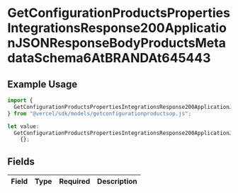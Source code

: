 # GetConfigurationProductsPropertiesIntegrationsResponse200ApplicationJSONResponseBodyProductsMetadataSchema6AtBRANDAt645443

## Example Usage

```typescript
import {
  GetConfigurationProductsPropertiesIntegrationsResponse200ApplicationJSONResponseBodyProductsMetadataSchema6AtBRANDAt645443,
} from "@vercel/sdk/models/getconfigurationproductsop.js";

let value:
  GetConfigurationProductsPropertiesIntegrationsResponse200ApplicationJSONResponseBodyProductsMetadataSchema6AtBRANDAt645443 =
    {};
```

## Fields

| Field       | Type        | Required    | Description |
| ----------- | ----------- | ----------- | ----------- |